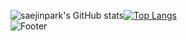 ![saejinpark's GitHub stats](https://github-readme-stats.vercel.app/api?username=saejinpark&show_icons=true)[![Top Langs](https://github-readme-stats.vercel.app/api/top-langs/?username=anuraghazra&layout=compact)](https://github.com/anuraghazra/github-readme-stats)  
![Footer](https://capsule-render.vercel.app/api?type=waving&color=auto&height=200&section=footer)
